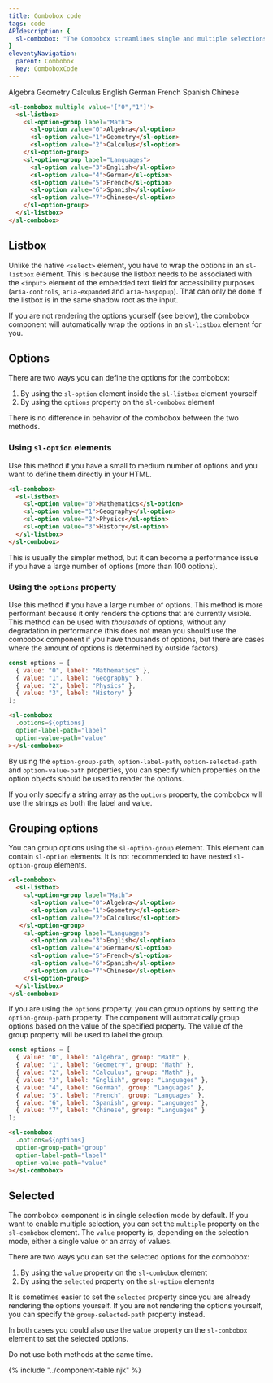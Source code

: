```yaml
---
title: Combobox code
tags: code
APIdescription: {
  sl-combobox: "The Combobox streamlines single and multiple selections in large datasets of over 15 options. Its autocomplete feature filters options as users type, improving speed and usability. For multiple selections, it displays choices as tags in a tag list, enabling easy management and clear visibility of selected items."
}
eleventyNavigation:
  parent: Combobox
  key: ComboboxCode
---
```


<section>

<div class="ds-example">

<sl-combobox multiple style="inline-size: 100%; max-inline-size: min(30vw, 500px)" value='["0","3"]'>
  <sl-listbox>
    <sl-option-group label="Math">
      <sl-option value="0">Algebra</sl-option>
      <sl-option value="1">Geometry</sl-option>
      <sl-option value="2">Calculus</sl-option>
    </sl-option-group>
    <sl-option-group label="Languages">
      <sl-option value="3">English</sl-option>
      <sl-option value="4">German</sl-option>
      <sl-option value="5">French</sl-option>
      <sl-option value="6">Spanish</sl-option>
      <sl-option value="7">Chinese</sl-option>
    </sl-option-group>
  </sl-listbox>
</sl-combobox>

</div>

<div class="ds-code">

  ```html
  <sl-combobox multiple value='["0","1"]'>
    <sl-listbox>
      <sl-option-group label="Math">
        <sl-option value="0">Algebra</sl-option>
        <sl-option value="1">Geometry</sl-option>
        <sl-option value="2">Calculus</sl-option>
      </sl-option-group>
      <sl-option-group label="Languages">
        <sl-option value="3">English</sl-option>
        <sl-option value="4">German</sl-option>
        <sl-option value="5">French</sl-option>
        <sl-option value="6">Spanish</sl-option>
        <sl-option value="7">Chinese</sl-option>
      </sl-option-group>
    </sl-listbox>
  </sl-combobox>
  ```

</div>

</section>

<section>

## Listbox

Unlike the native `<select>` element, you have to wrap the options in an `sl-listbox` element. This is because the listbox needs to be associated with the `<input>` element of the embedded text field for accessibility purposes (`aria-controls`, `aria-expanded` and `aria-haspopup`). That can only be done if the listbox is in the same shadow root as the input.

If you are not rendering the options yourself (see below), the combobox component will automatically wrap the options in an `sl-listbox` element for you.

</section>

<section>

## Options

There are two ways you can define the options for the combobox:
1. By using the `sl-option` element inside the `sl-listbox` element yourself
2. By using the `options` property on the `sl-combobox` element

There is no difference in behavior of the combobox between the two methods.

### Using `sl-option` elements

Use this method if you have a small to medium number of options and you want to define them directly in your HTML.

```html
<sl-combobox>
  <sl-listbox>
    <sl-option value="0">Mathematics</sl-option>
    <sl-option value="1">Geography</sl-option>
    <sl-option value="2">Physics</sl-option>
    <sl-option value="3">History</sl-option>
  </sl-listbox>
</sl-combobox>
```

This is usually the simpler method, but it can become a performance issue if you have a large number of options (more than 100 options).

### Using the `options` property

Use this method if you have a large number of options. This method is more performant because it only renders the options that are currently visible. This method can be used with *thousands* of options, without any degradation in performance (this does not mean you should use the combobox component if you have thousands of options, but there are cases where the amount of options is determined by outside factors).

```js
const options = [
  { value: "0", label: "Mathematics" },
  { value: "1", label: "Geography" },
  { value: "2", label: "Physics" },
  { value: "3", label: "History" }
];
```

```html
<sl-combobox
  .options=${options}
  option-label-path="label"
  option-value-path="value"
></sl-combobox>
```

By using the `option-group-path`, `option-label-path`, `option-selected-path` and `option-value-path` properties, you can specify which properties on the option objects should be used to render the options.

If you only specify a string array as the `options` property, the combobox will use the strings as both the label and value.

</section>

<section>

## Grouping options

You can group options using the `sl-option-group` element. This element can contain `sl-option` elements. It is not recommended to have nested `sl-option-group` elements.

```html
<sl-combobox>
  <sl-listbox>
    <sl-option-group label="Math">
      <sl-option value="0">Algebra</sl-option>
      <sl-option value="1">Geometry</sl-option>
      <sl-option value="2">Calculus</sl-option>
   </sl-option-group>
    <sl-option-group label="Languages">
      <sl-option value="3">English</sl-option>
      <sl-option value="4">German</sl-option>
      <sl-option value="5">French</sl-option>
      <sl-option value="6">Spanish</sl-option>
      <sl-option value="7">Chinese</sl-option>
    </sl-option-group>
  </sl-listbox>
</sl-combobox>
```

If you are using the `options` property, you can group options by setting the `option-group-path` property. The component will automatically group options based on the value of the specified property. The value of the group property will be used to label the group.

```js
const options = [
  { value: "0", label: "Algebra", group: "Math" },
  { value: "1", label: "Geometry", group: "Math" },
  { value: "2", label: "Calculus", group: "Math" },
  { value: "3", label: "English", group: "Languages" },
  { value: "4", label: "German", group: "Languages" },
  { value: "5", label: "French", group: "Languages" },
  { value: "6", label: "Spanish", group: "Languages" },
  { value: "7", label: "Chinese", group: "Languages" }
];
```

```html
<sl-combobox
  .options=${options}
  option-group-path="group"
  option-label-path="label"
  option-value-path="value"
></sl-combobox>
```

</section>

<section>

## Selected

The combobox component is in single selection mode by default. If you want to enable multiple selection, you can set the `multiple` property on the `sl-combobox` element. The `value` property is, depending on the selection mode, either a single value or an array of values.

There are two ways you can set the selected options for the combobox:
1. By using the `value` property on the `sl-combobox` element
2. By using the `selected` property on the `sl-option` elements

It is sometimes easier to set the `selected` property since you are already rendering the options yourself. If you are not rendering the options yourself, you can specify the `group-selected-path` property instead.

In both cases you could also use the `value` property on the `sl-combobox` element to set the selected options.

Do not use both methods at the same time.

</section>

<ds-install-info link-in-navigation package="combobox"></ds-install-info>
{% include "../component-table.njk" %}
